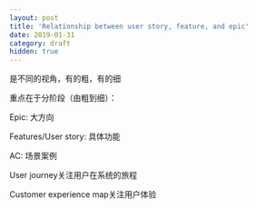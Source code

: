 ```yaml
---
layout: post
title: 'Relationship between user story, feature, and epic'
date: 2019-01-31
category: draft
hidden: true
---
```


是不同的视角，有的粗，有的细  

重点在于分阶段（由粗到细）：

Epic: 大方向

Features/User story: 具体功能

AC: 场景案例

User journey关注用户在系统的旅程

Customer experience map关注用户体验
